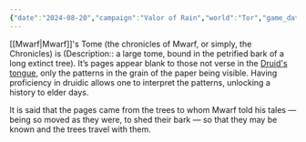 ```yaml
---
{"date":"2024-08-20","campaign":"Valor of Rain","world":"Tor","game_date":null,"type":["object Object"],"attunement":false,"location":null,"description":null,"tags":["item","VoR","Mwarf"],"icon":"FasCube","dg-publish":true,"permalink":"/valor-of-rain/mwarf-s-tome/","dgPassFrontmatter":true,"created":"2024-08-20T15:20:55.974+09:30","updated":"2024-10-14T13:31:58.017+10:30"}
---
```


[[Mwarf\|Mwarf]]'s Tome (the chronicles of Mwarf, or simply, the Chronicles) is (Description:: a large tome, bound in the petrified bark of a long extinct tree).  It’s pages appear blank to those not verse in the [Druid's tongue](Druid.md#Druidic), only the patterns in the grain of the paper being visible.  Having proficiency in druidic allows one to interpret the patterns, unlocking a history to elder days.

It is said that the pages came from the trees to whom Mwarf told his tales — being so moved as they were, to shed their bark — so that they may be known and the trees travel with them.